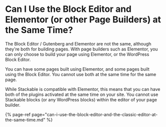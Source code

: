 # Can I Use the Block Editor and Elementor \(or other Page Builders\) at the Same Time?

The Block Editor / Gutenberg and Elementor are not the same, although they're both for building pages. With page builders such as Elementor, you can only choose to build your page using Elementor, or the WordPress Block Editor. 

You can have some pages built using Elementor, and some pages built using the Block Editor. You cannot use both at the same time for the same page.

While Stackable is compatible with Elementor, this means that you can have both of the plugins activated at the same time on your site. You cannot use Stackable blocks \(or any WordPress blocks\) within the editor of your page builder. 

{% page-ref page="can-i-use-the-block-editor-and-the-classic-editor-at-the-same-time.md" %}



